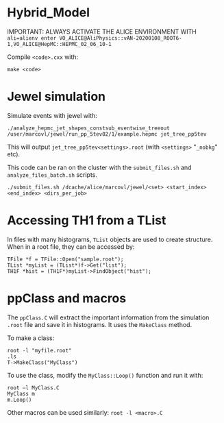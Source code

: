 # Hybrid_Model

IMPORTANT: ALWAYS ACTIVATE THE ALICE ENVIRONMENT WITH `ali=alienv enter VO_ALICE@AliPhysics::vAN-20200108_ROOT6-1,VO_ALICE@HepMC::HEPMC_02_06_10-1`

Compile `<code>.cxx` with:

```
make <code>
```

# Jewel simulation
Simulate events with jewel with:

```
./analyze_hepmc_jet_shapes_constsub_eventwise_treeout /user/marcovl/jewel/run_pp_5tev02/1/example.hepmc jet_tree_pp5tev
```
This will output `jet_tree_pp5tev<settings>.root` (with `<settings>` "`_nobkg`" etc).

This code can be ran on the cluster with the `submit_files.sh` and `analyze_files_batch.sh` scripts.

```
./submit_files.sh /dcache/alice/marcovl/jewel/<set> <start_index> <end_index> <dirs_per_job>
```

# Accessing TH1 from a TList
In files with many histograms, `TList` objects are used to create structure. When in a root file, they can be accessed by:

```
TFile *f = TFile::Open("sample.root");
TList *myList = (TList*)f->Get("list");
TH1F *hist = (TH1F*)myList->FindObject("hist");
```

# ppClass and macros
The `ppClass.C` will extract the important information from the simulation `.root` file and save it in histograms. It uses the `MakeClass` method.

To make a class:
```
root -l "myfile.root"
.ls
T->MakeClass("MyClass")
```

To use the class, modify the `MyClass::Loop()` function and run it with:
```
root –l MyClass.C
MyClass m
m.Loop()
```

Other macros can be used similarly: `root -l <macro>.C`
